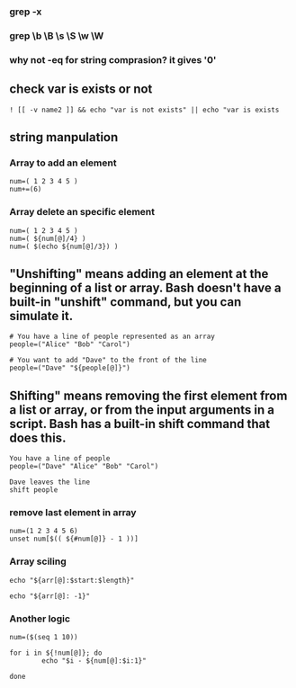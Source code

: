 ### grep -x 
### grep \b \B \s \S \w \W
### why not -eq for string comprasion?  it gives '0'

## check var is exists or not
```
! [[ -v name2 ]] && echo "var is not exists" || echo "var is exists 

```

## string manpulation


### Array to  add  an element
```
num=( 1 2 3 4 5 )
num+=(6)
```

### Array delete an specific element
```
num=( 1 2 3 4 5 )
num=( ${num[@]/4} )
num=( $(echo ${num[@]/3}) )
```

## "Unshifting" means adding an element at the beginning of a list or array. Bash doesn't have a built-in "unshift" command, but you can simulate it.

```
# You have a line of people represented as an array
people=("Alice" "Bob" "Carol")

# You want to add "Dave" to the front of the line
people=("Dave" "${people[@]}")
```
## Shifting" means removing the first element from a list or array, or from the input arguments in a script. Bash has a built-in shift command that does this.

```
You have a line of people
people=("Dave" "Alice" "Bob" "Carol")

Dave leaves the line
shift people

```

### remove last element in array 
```
num=(1 2 3 4 5 6)
unset num[$(( ${#num[@]} - 1 ))]
```

### Array sciling 
```
echo "${arr[@]:$start:$length}"

echo "${arr[@]: -1}"
```

### Another logic 
```
num=($(seq 1 10))

for i in ${!num[@]}; do
        echo "$i - ${num[@]:$i:1}"

done
```






































